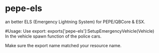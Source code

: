 # pepe-els
an better ELS (Emergency Lightning System) for PEPE/QBCore &amp; ESX.


#Usage:
Use export: exports['pepe-els']:SetupEmergencyVehicle(Vehicle)
In the vehicle spawn function of the police cars.


Make sure the export name matched your resource name.
